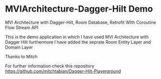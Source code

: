 # MVIArchitecture-Dagger-Hilt Demo

MVI Architecture with Dagger-Hilt, Room Database, Retrofit WIth Coroutine Flow Stream API

This is the demo application in which I have used MVI Architecture with Dagger Hilt furthermore I have added the seprate Room Entity Layer and Domain Layer

Thanks to Mitch 

For further information check this repository
https://github.com/mitchtabian/Dagger-Hilt-Playerground
